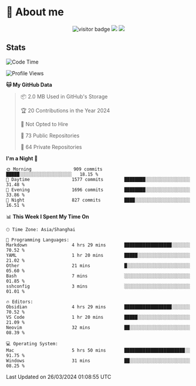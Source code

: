 <!-- ![](https://youpai.roccoshi.top/img/20200804214216.png) -->

# 🧐 About me
 
<p align="center">
<img src="https://visitor-badge.laobi.icu/badge?page_id=Lincest.Lincest&title=hits" alt="visitor badge"/>
<a href="mailto:imroccoshi@gmail.com"><img src="https://img.shields.io/badge/gmail-imroccoshi%40gmail.com-red"></a>
<a href="https://blog.roccoshi.top"><img src="https://img.shields.io/badge/blog-roccoshi-green"></a>
</p>

## Stats

<!--START_SECTION:waka-->
![Code Time](http://img.shields.io/badge/Code%20Time-1%2C012%20hrs%2047%20mins-blue)

![Profile Views](http://img.shields.io/badge/Profile%20Views-1-blue)

**🐱 My GitHub Data** 

> 📦 2.0 MB Used in GitHub's Storage 
 > 
> 🏆 20 Contributions in the Year 2024
 > 
> 🚫 Not Opted to Hire
 > 
> 📜 73 Public Repositories 
 > 
> 🔑 64 Private Repositories 
 > 
**I'm a Night 🦉** 

```text
🌞 Morning                909 commits         █████░░░░░░░░░░░░░░░░░░░░   18.15 % 
🌆 Daytime                1577 commits        ████████░░░░░░░░░░░░░░░░░   31.48 % 
🌃 Evening                1696 commits        ████████░░░░░░░░░░░░░░░░░   33.86 % 
🌙 Night                  827 commits         ████░░░░░░░░░░░░░░░░░░░░░   16.51 % 
```


📊 **This Week I Spent My Time On** 

```text
🕑︎ Time Zone: Asia/Shanghai

💬 Programming Languages: 
Markdown                 4 hrs 29 mins       ██████████████████░░░░░░░   70.52 % 
YAML                     1 hr 20 mins        █████░░░░░░░░░░░░░░░░░░░░   21.02 % 
Other                    21 mins             █░░░░░░░░░░░░░░░░░░░░░░░░   05.60 % 
Bash                     7 mins              ░░░░░░░░░░░░░░░░░░░░░░░░░   01.85 % 
sshconfig                3 mins              ░░░░░░░░░░░░░░░░░░░░░░░░░   01.01 % 

🔥 Editors: 
Obsidian                 4 hrs 29 mins       ██████████████████░░░░░░░   70.52 % 
VS Code                  1 hr 20 mins        █████░░░░░░░░░░░░░░░░░░░░   21.09 % 
Neovim                   32 mins             ██░░░░░░░░░░░░░░░░░░░░░░░   08.39 % 

💻 Operating System: 
Mac                      5 hrs 50 mins       ███████████████████████░░   91.75 % 
Windows                  31 mins             ██░░░░░░░░░░░░░░░░░░░░░░░   08.25 % 
```


 Last Updated on 26/03/2024 01:08:55 UTC
<!--END_SECTION:waka-->


